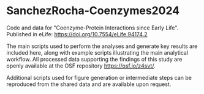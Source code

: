 # SanchezRocha-Coenzymes2024
Code and data for "Coenzyme-Protein Interactions since Early Life". Published in eLife: https://doi.org/10.7554/eLife.94174.2

The main scripts used to perform the analyses and generate key results are included here, along with example scripts illustrating the main analytical workflow.
All processed data supporting the findings of this study are openly available at the OSF repository https://osf.io/z4svt/.

Additional scripts used for figure generation or intermediate steps can be reproduced from the shared data and are available upon request.
